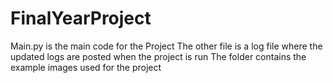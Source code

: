 # FinalYearProject
Main.py is the main code for the Project
The other file is a log file where the updated logs are posted when the project is run
The folder contains the example images used for the project
